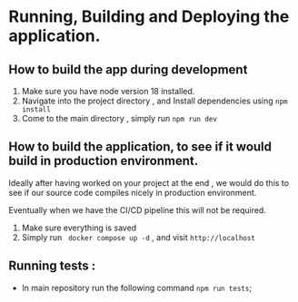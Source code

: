 # Running, Building and Deploying the application.

## How to build the app during development
1. Make sure you have node version 18 installed.
2. Navigate into the project directory , and Install dependencies using ``` npm install ```
3. Come to the main directory , simply run ``` npm run dev ```

## How to build the application, to see if it would build in production environment.
Ideally after having worked on your project at the end , we would do this to see if our source code compiles nicely in production environment.

Eventually when we have the CI/CD pipeline this will not be required.

1. Make sure everything is saved
2. Simply run ``` docker compose up -d```  , and visit ```http://localhost```



## Running tests :
- In main repository run the following command ``` npm run tests ```;
